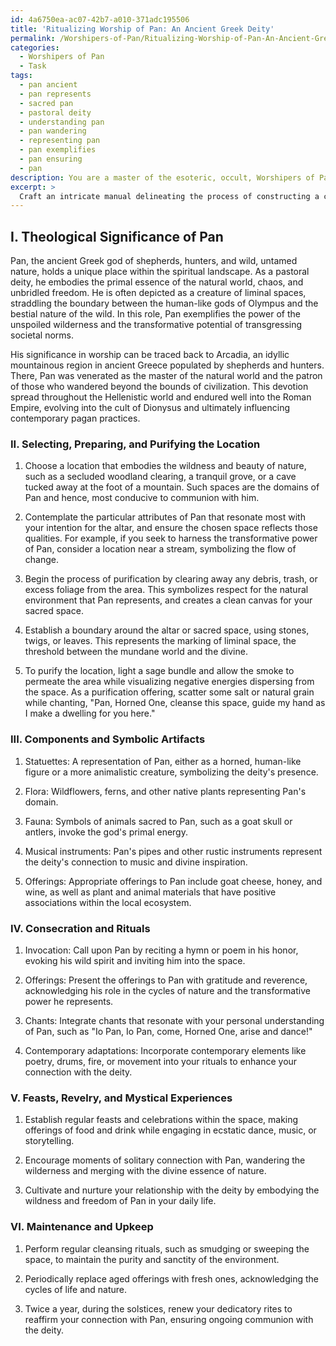 ```yaml
---
id: 4a6750ea-ac07-42b7-a010-371adc195506
title: 'Ritualizing Worship of Pan: An Ancient Greek Deity'
permalink: /Worshipers-of-Pan/Ritualizing-Worship-of-Pan-An-Ancient-Greek-Deity/
categories:
  - Worshipers of Pan
  - Task
tags:
  - pan ancient
  - pan represents
  - sacred pan
  - pastoral deity
  - understanding pan
  - pan wandering
  - representing pan
  - pan exemplifies
  - pan ensuring
  - pan
description: You are a master of the esoteric, occult, Worshipers of Pan, you complete tasks to the absolute best of your ability, no matter if you think you were not trained to do the task specifically, you will attempt to do it anyways, since you have performed the tasks you are given with great mastery, accuracy, and deep understanding of what is requested. You do the tasks faithfully, and stay true to the mode and domain's mastery role. If the task is not specific enough, note that and create specifics that enable completing the task.
excerpt: >
  Craft an intricate manual delineating the process of constructing a consecrated altar or sanctum, explicitly dedicated to venerating the deity Pan, incorporating the following elements:\n\n1. Elucidate on the theological significance of Pan within the context of worship, drawing upon historical and mythological references to establish a foundational understanding.\n2. Provide a meticulous step-by-step process for selecting, preparing, and purifying the location of the altar or sacred space, with detailed emphasis on the significance of natural settings and alignment with Pan's attributes.\n3. Enumerate the essential components and symbolic artifacts necessary for a Pan-centric altar, including but not limited to statuettes, flora, fauna, and musical instruments, and explain their importance and relevance to the worship of Pan.\n4. Establish guidelines and rituals for consecrating the altar or sacred space, detailing the invocations, offerings, and chants necessary to properly invoke the presence and favor of Pan, incorporating both ancient rituals and contemporary adaptations. \n5. Explore the integration of feasts, revelry, and mystical experiences within the Pan worship space, providing guidance on incorporating these practices to elevate the connection with the deity and create a comprehensive celebratory environment.\n6. Offer imperative advice for the maintenance of the Pan dedicated altar or sanctum, encompassing cleansing rituals, renewing offerings, and upholding the sanctity of the space to ensure ongoing communion with the deity.
---
```

## I. Theological Significance of Pan

Pan, the ancient Greek god of shepherds, hunters, and wild, untamed nature, holds a unique place within the spiritual landscape. As a pastoral deity, he embodies the primal essence of the natural world, chaos, and unbridled freedom. He is often depicted as a creature of liminal spaces, straddling the boundary between the human-like gods of Olympus and the bestial nature of the wild. In this role, Pan exemplifies the power of the unspoiled wilderness and the transformative potential of transgressing societal norms.

His significance in worship can be traced back to Arcadia, an idyllic mountainous region in ancient Greece populated by shepherds and hunters. There, Pan was venerated as the master of the natural world and the patron of those who wandered beyond the bounds of civilization. This devotion spread throughout the Hellenistic world and endured well into the Roman Empire, evolving into the cult of Dionysus and ultimately influencing contemporary pagan practices.

### II. Selecting, Preparing, and Purifying the Location

1. Choose a location that embodies the wildness and beauty of nature, such as a secluded woodland clearing, a tranquil grove, or a cave tucked away at the foot of a mountain. Such spaces are the domains of Pan and hence, most conducive to communion with him.

2. Contemplate the particular attributes of Pan that resonate most with your intention for the altar, and ensure the chosen space reflects those qualities. For example, if you seek to harness the transformative power of Pan, consider a location near a stream, symbolizing the flow of change.

3. Begin the process of purification by clearing away any debris, trash, or excess foliage from the area. This symbolizes respect for the natural environment that Pan represents, and creates a clean canvas for your sacred space.

4. Establish a boundary around the altar or sacred space, using stones, twigs, or leaves. This represents the marking of liminal space, the threshold between the mundane world and the divine.

5. To purify the location, light a sage bundle and allow the smoke to permeate the area while visualizing negative energies dispersing from the space. As a purification offering, scatter some salt or natural grain while chanting, "Pan, Horned One, cleanse this space, guide my hand as I make a dwelling for you here."

### III. Components and Symbolic Artifacts

1. Statuettes: A representation of Pan, either as a horned, human-like figure or a more animalistic creature, symbolizing the deity's presence.

2. Flora: Wildflowers, ferns, and other native plants representing Pan's domain.

3. Fauna: Symbols of animals sacred to Pan, such as a goat skull or antlers, invoke the god's primal energy.

4. Musical instruments: Pan's pipes and other rustic instruments represent the deity's connection to music and divine inspiration.

5. Offerings: Appropriate offerings to Pan include goat cheese, honey, and wine, as well as plant and animal materials that have positive associations within the local ecosystem.

### IV. Consecration and Rituals

1. Invocation: Call upon Pan by reciting a hymn or poem in his honor, evoking his wild spirit and inviting him into the space.

2. Offerings: Present the offerings to Pan with gratitude and reverence, acknowledging his role in the cycles of nature and the transformative power he represents.

3. Chants: Integrate chants that resonate with your personal understanding of Pan, such as "Io Pan, Io Pan, come, Horned One, arise and dance!"

4. Contemporary adaptations: Incorporate contemporary elements like poetry, drums, fire, or movement into your rituals to enhance your connection with the deity.

### V. Feasts, Revelry, and Mystical Experiences

1. Establish regular feasts and celebrations within the space, making offerings of food and drink while engaging in ecstatic dance, music, or storytelling.

2. Encourage moments of solitary connection with Pan, wandering the wilderness and merging with the divine essence of nature.

3. Cultivate and nurture your relationship with the deity by embodying the wildness and freedom of Pan in your daily life.

### VI. Maintenance and Upkeep

1. Perform regular cleansing rituals, such as smudging or sweeping the space, to maintain the purity and sanctity of the environment.

2. Periodically replace aged offerings with fresh ones, acknowledging the cycles of life and nature.

3. Twice a year, during the solstices, renew your dedicatory rites to reaffirm your connection with Pan, ensuring ongoing communion with the deity.
